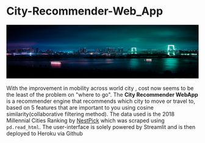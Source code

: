 # City-Recommender-Web_App

![image](https://github.com/ragul1995/City-Recommender-Web_App/blob/master/Images/unsplash2.jpg)

With the improvement in mobility across world city , cost now seems to be the least of the problem on "where to go". 
The **City Recommender WebApp** is a recommender engine that recommends which city to move or travel to, based on 5 features that are important to you using cosine similarity(collaborative filtering method). The data used is the 2018 Millennial Cities Ranking by [NestPick](https://www.nestpick.com/millennial-city-ranking-2018/) which was scraped using `pd.read_html`. The user-interface is solely powered by Streamlit and is then deployed to Heroku via Github

